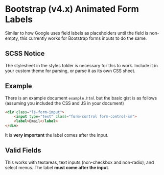 # Bootstrap (v4.x) Animated Form Labels
Similar to how Google uses field labels as placeholders until the field is non-empty, this currently works for Bootstrap forms inputs to do the same.

## SCSS Notice
The stylesheet in the styles folder is necessary for this to work. Include it in your custom theme for parsing, or parse it as its own CSS sheet.

## Example
There is an example document `example.html` but the basic gist is as follows (assuming you included the CSS and JS in your document)
```html
<div class="ls-form-input">
	<input type="text" class="form-control form-control-sm">
	<label>Email</label>
</div>
```

It is **very important** the label comes after the input.

## Valid Fields
This works with textareas, text inputs (non-checkbox and non-radio), and select menus. The label **must come after the input**.
